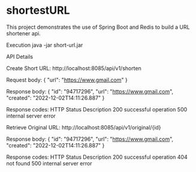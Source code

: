 # shortestURL
This project demonstrates the use of Spring Boot and Redis to build a URL shortener api. 

Execution
java -jar short-url.jar

API Details

Create Short URL:
http://localhost:8085/api/v1/shorten

Request body:
{
    "url": "https://www.gmail.com"
}

Response body:
{
    "id": "94717296",
    "url": "https://www.gmail.com",
    "created": "2022-12-02T14:11:26.887"
}

Response codes:
HTTP Status	Description
200	successful operation
500	internal server error

Retrieve Original URL:
http://localhost:8085/api/v1/original/{id}

Response body:
{
    "id": "94717296",
    "url": "https://www.gmail.com",
    "created": "2022-12-02T14:11:26.887"
}

Response codes:
HTTP Status	Description
200	successful operation
404	not found
500	internal server error
